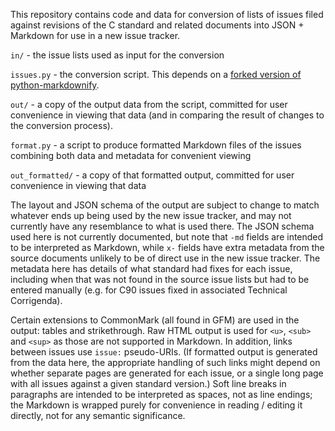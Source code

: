 This repository contains code and data for conversion of lists of
issues filed against revisions of the C standard and related documents
into JSON + Markdown for use in a new issue tracker.

`in/` - the issue lists used as input for the conversion

`issues.py` - the conversion script.  This depends on a [forked
version of
python-markdownify](https://github.com/jsm28/python-markdownify/tree/c-issues-convert).

`out/` - a copy of the output data from the script, committed for user
convenience in viewing that data (and in comparing the result of
changes to the conversion process).

`format.py` - a script to produce formatted Markdown files of the
issues combining both data and metadata for convenient viewing

`out_formatted/` - a copy of that formatted output, committed for user
convenience in viewing that data

The layout and JSON schema of the output are subject to change to
match whatever ends up being used by the new issue tracker, and may
not currently have any resemblance to what is used there.  The JSON
schema used here is not currently documented, but note that `-md`
fields are intended to be interpreted as Markdown, while `x-` fields
have extra metadata from the source documents unlikely to be of direct
use in the new issue tracker.  The metadata here has details of what
standard had fixes for each issue, including when that was not found
in the source issue lists but had to be entered manually (e.g. for C90
issues fixed in associated Technical Corrigenda).

Certain extensions to CommonMark (all found in GFM) are used in the
output: tables and strikethrough.  Raw HTML output is used for `<u>`,
`<sub>` and `<sup>` as those are not supported in Markdown.  In
addition, links between issues use `issue:` pseudo-URIs.  (If
formatted output is generated from the data here, the appropriate
handling of such links might depend on whether separate pages are
generated for each issue, or a single long page with all issues
against a given standard version.)  Soft line breaks in paragraphs are
intended to be interpreted as spaces, not as line endings; the
Markdown is wrapped purely for convenience in reading / editing it
directly, not for any semantic significance.
